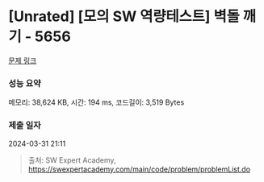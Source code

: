 # [Unrated] [모의 SW 역량테스트] 벽돌 깨기 - 5656 

[문제 링크](https://swexpertacademy.com/main/code/problem/problemDetail.do?contestProbId=AWXRQm6qfL0DFAUo) 

### 성능 요약

메모리: 38,624 KB, 시간: 194 ms, 코드길이: 3,519 Bytes

### 제출 일자

2024-03-31 21:11



> 출처: SW Expert Academy, https://swexpertacademy.com/main/code/problem/problemList.do